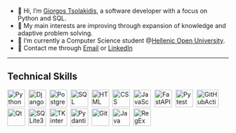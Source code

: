 - 👋 Hi, I’m <a href="https://www.linkedin.com/in/giorgos-tsolakidis-130266155/">Giorgos Tsolakidis</a>, a software developer with a focus on Python and SQL.
- 👀 My main interests are improving through expansion of knowledge and adaptive problem solving. 
- 🌱 I’m currently a Computer Science student @<a href="https://www.eap.gr/en/undergraduate/computer-science/">Hellenic Open University</a>.
- <span>&#128231;</span> Contact me through <a href="mailto:black_baron94@hotmail.com" target="_blank">Email</a> or <a href="https://www.linkedin.com/in/giorgos-tsolakidis-130266155/">LinkedIn</a>
<hr/>
<h2>Technical Skills</h2>
  <div dir=auto>
    <p dir=auto>
      <img src="https://cdn3.iconfinder.com/data/icons/logos-and-brands-adobe/512/267_Python-512.png" title="Python" alt="Python" width="40" height="40" style="max-width: 100%;">&nbsp</img>
      <img src="https://img.shields.io/badge/-092E20?style=flat&logo=Django&style=plastic" title="Django" alt="Django" width="40" height="40" style="max-width: 100%;">&nbsp</img>
      <img src="https://img.shields.io/badge/-yellow?style=flat&logo=postgresql&style=plastic" title="PostgreSQL" alt="PostgreSQL" width="40" height="40" style="max-width: 100%;">&nbsp</img>
      <img src="https://w7.pngwing.com/pngs/525/959/png-transparent-microsoft-azure-sql-database-microsoft-sql-server-cloud-computing-text-trademark-logo-thumbnail.png" title="SQL" alt="SQL" width="40" height="40" style="max-width: 100%;">&nbsp</img>
      <img src="https://upload.wikimedia.org/wikipedia/commons/thumb/6/61/HTML5_logo_and_wordmark.svg/512px-HTML5_logo_and_wordmark.svg.png" title="HTML" alt="HTML" width="40" height="40" style="max-width: 100%;">&nbsp</img>
      <img src="https://upload.wikimedia.org/wikipedia/commons/thumb/d/d5/CSS3_logo_and_wordmark.svg/1452px-CSS3_logo_and_wordmark.svg.png" title="CSS" alt="CSS" width="40" height="40" style="max-width: 100%;">&nbsp</img>
      <img src="https://upload.wikimedia.org/wikipedia/commons/6/6a/JavaScript-logo.png" title="JavaScript" alt="JavaScript" width="40" height="40" style="max-width: 100%;">&nbsp</img>
      <img src="https://img.shields.io/badge/-009688?logo=fastapi&logoColor=white&style=plastic" title="FastAPI" alt="FastAPI" width="40" height="40" style="max-width: 100%;">&nbsp</img>
      <img src="https://img.shields.io/badge/-3670A0?logo=pytest&logoColor=white&style=plastic" title="Pytest" alt="Pytest" width="40" height="40" style="max-width: 100%;">&nbsp</img>
      <img src="https://img.shields.io/badge/-2088FF?logo=githubactions&logoColor=white&style=plastic" title="GitHubActions" alt="GitHubActions" width="50" height="40" style="max-width: 100%;">&nbsp</img>
      <img src="https://upload.wikimedia.org/wikipedia/commons/f/fc/Qt_logo_2013.svg" title="Qt" alt="Qt" width="40" height="40" style="max-width: 100%;">&nbsp</img>
      <img src="https://upload.wikimedia.org/wikipedia/commons/thumb/9/97/Sqlite-square-icon.svg/1200px-Sqlite-square-icon.svg.png" title="SQLite3" alt="SQLite3" width="40" height="40" style="max-width: 100%;">&nbsp</img>
      <img src="https://storage.googleapis.com/replit/images/1619744706953_a11b5e0a6acf250ac95d9b46d5a2673f.jpeg" title="TKinter" alt="TKinter" width="40" height="40" style="max-width: 100%;">&nbsp</img>
      <img src="https://avatars.githubusercontent.com/u/110818415?s=200&v=4" title="Pydantic" alt="Pydantic" width="40" height="40" style="max-width: 100%;">&nbsp</img>
      <img src="https://git-scm.com/images/logos/downloads/Git-Icon-1788C.png" title="Git" alt="Git" width="40" height="40" style="max-width: 100%;">&nbsp</img>
      <img src="https://cdn.iconscout.com/icon/free/png-256/free-java-logo-icon-download-in-svg-png-gif-file-formats--wordmark-programming-language-pack-logos-icons-1174953.png" title="Java" alt="Java" width="40" height="40" style="max-width: 100%;">&nbsp</img>
      <img src="https://user-images.githubusercontent.com/5418178/175823761-ee7996b9-57be-4abf-be93-0ad25e7f37f0.png" title="RegEx" alt="RegEx" width="40" height="40" style="max-width: 100%;">&nbsp</img> 
    </p>
</div>
